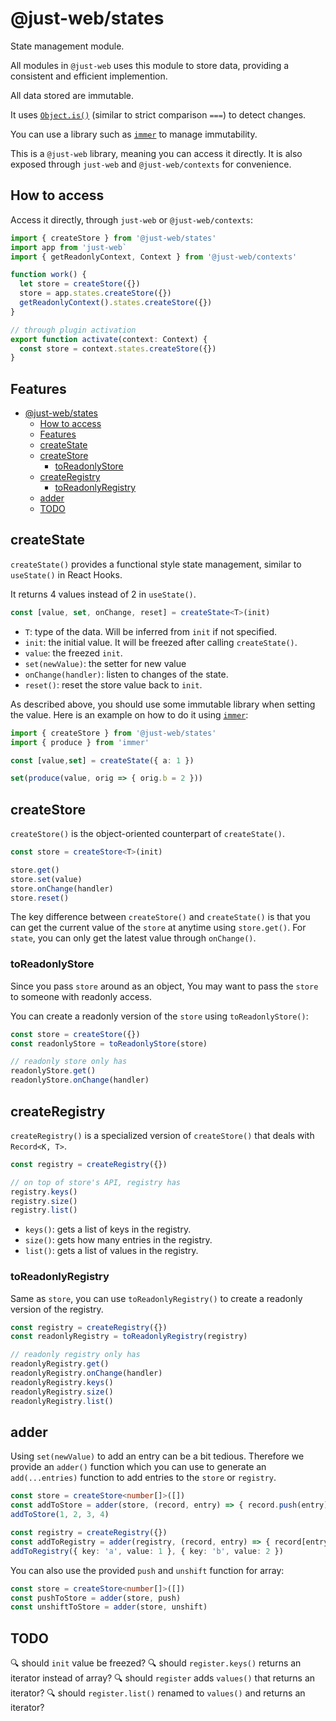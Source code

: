 # @just-web/states

State management module.

All modules in `@just-web` uses this module to store data,
providing a consistent and efficient implemention.

All data stored are immutable.

It uses [`Object.is()`](https://www.jstips.co/en/javascript/why-you-should-use-Object.is()-in-equality-comparison/) (similar to strict comparison `===`) to detect changes.

You can use a library such as [`immer`](https://github.com/immerjs/immer) to manage immutability.

This is a `@just-web` library, meaning you can access it directly.
It is also exposed through `just-web` and `@just-web/contexts` for convenience.

## How to access

Access it directly, through `just-web` or `@just-web/contexts`:

```ts
import { createStore } from '@just-web/states'
import app from 'just-web`
import { getReadonlyContext, Context } from '@just-web/contexts'

function work() {
  let store = createStore({})
  store = app.states.createStore({})
  getReadonlyContext().states.createStore({})
}

// through plugin activation
export function activate(context: Context) {
  const store = context.states.createStore({})
}
```

## Features

- [@just-web/states](#just-webstates)
  - [How to access](#how-to-access)
  - [Features](#features)
  - [createState](#createstate)
  - [createStore](#createstore)
    - [toReadonlyStore](#toreadonlystore)
  - [createRegistry](#createregistry)
    - [toReadonlyRegistry](#toreadonlyregistry)
  - [adder](#adder)
  - [TODO](#todo)

## createState

`createState()` provides a functional style state management,
similar to `useState()` in React Hooks.

It returns 4 values instead of 2 in `useState()`.

```ts
const [value, set, onChange, reset] = createState<T>(init)
```

- `T`: type of the data. Will be inferred from `init` if not specified.
- `init`: the initial value. It will be freezed after calling `createState()`.
- `value`: the freezed `init`.
- `set(newValue)`: the setter for new value
- `onChange(handler)`: listen to changes of the state.
- `reset()`: reset the store value back to `init`.

As described above, you should use some immutable library when setting the value.
Here is an example on how to do it using [`immer`](https://immerjs.github.io/immer/):

```ts
import { createStore } from '@just-web/states'
import { produce } from 'immer'

const [value,set] = createState({ a: 1 })

set(produce(value, orig => { orig.b = 2 }))
```

## createStore

`createStore()` is the object-oriented counterpart of `createState()`.

```ts
const store = createStore<T>(init)

store.get()
store.set(value)
store.onChange(handler)
store.reset()
```

The key difference between `createStore()` and `createState()` is that you can get the current value of the `store` at anytime using `store.get()`.
For `state`, you can only get the latest value through `onChange()`.

### toReadonlyStore

Since you pass `store` around as an object,
You may want to pass the `store` to someone with readonly access.

You can create a readonly version of the `store` using `toReadonlyStore()`:

```ts
const store = createStore({})
const readonlyStore = toReadonlyStore(store)

// readonly store only has
readonlyStore.get()
readonlyStore.onChange(handler)
```

## createRegistry

`createRegistry()` is a specialized version of `createStore()` that deals with `Record<K, T>`.

```ts
const registry = createRegistry({})

// on top of store's API, registry has
registry.keys()
registry.size()
registry.list()
```

- `keys()`: gets a list of keys in the registry.
- `size()`: gets how many entries in the registry.
- `list()`: gets a list of values in the registry.

### toReadonlyRegistry

Same as `store`,
you can use `toReadonlyRegistry()` to create a readonly version of the registry.

```ts
const registry = createRegistry({})
const readonlyRegistry = toReadonlyRegistry(registry)

// readonly registry only has
readonlyRegistry.get()
readonlyRegistry.onChange(handler)
readonlyRegistry.keys()
readonlyRegistry.size()
readonlyRegistry.list()
```

## adder

Using `set(newValue)` to add an entry can be a bit tedious.
Therefore we provide an `adder()` function which you can use to generate an `add(...entries)` function to add entries to the `store` or `registry`.

```ts
const store = createStore<number[]>([])
const addToStore = adder(store, (record, entry) => { record.push(entry) })
addToStore(1, 2, 3, 4)

const registry = createRegistry({})
const addToRegistry = adder(registry, (record, entry) => { record[entry.key] = entry })
addToRegistry({ key: 'a', value: 1 }, { key: 'b', value: 2 })
```

You can also use the provided `push` and `unshift` function for array:

```ts
const store = createStore<number[]>([])
const pushToStore = adder(store, push)
const unshiftToStore = adder(store, unshift)
```

## TODO

🔍 should `init` value be freezed?
🔍 should `register.keys()` returns an iterator instead of array?
🔍 should `register` adds `values()` that returns an iterator?
🔍 should `register.list()` renamed to `values()` and returns an iterator?
